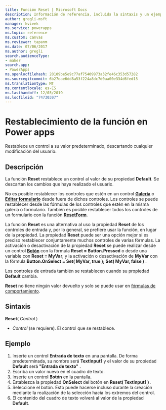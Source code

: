 ```yaml
---
title: Función Reset | Microsoft Docs
description: Información de referencia, incluida la sintaxis y un ejemplo, para la función de restablecimiento en Power apps
author: gregli-msft
manager: kvivek
ms.service: powerapps
ms.topic: reference
ms.custom: canvas
ms.reviewer: tapanm
ms.date: 07/06/2017
ms.author: gregli
search.audienceType:
- maker
search.app:
- PowerApps
ms.openlocfilehash: 20109be5e9c77af75409973a32fe46c353d57282
ms.sourcegitcommit: 6b27eae6dd8a53f224a8dc7d0aa00e334d6fed15
ms.translationtype: MT
ms.contentlocale: es-ES
ms.lasthandoff: 12/03/2019
ms.locfileid: "74730307"
---
```

# <a name="reset-function-in-power-apps"></a>Restablecimiento de la función en Power apps
Restablece un control a su valor predeterminado, descartando cualquier modificación del usuario.  

## <a name="description"></a>Descripción
La función **Reset** restablece un control al valor de su propiedad **Default**.  Se descartan los cambios que haya realizado el usuario.

No es posible restablecer los controles que estén en un control [**Galería**](../controls/control-gallery.md) o [**Editar formulario**](../controls/control-form-detail.md) desde fuera de dichos controles.  Los controles se puede restablecer desde las fórmulas de los controles que estén en la misma galería o formulario.  También es posible restablecer todos los controles de un formulario con la función [**ResetForm**](function-form.md). 

La función **Reset** es una alternativa al uso la propiedad **Reset** de los controles de entrada y, por lo general, se prefiere usar la función, en lugar de la propiedad.  La propiedad **Reset** puede ser una opción mejor si es preciso restablecer conjuntamente muchos controles de varias fórmulas.  La activación o desactivación de la propiedad **Reset** se puede realizar desde un control [**Botón**](../controls/control-button.md) con la fórmula **Reset = Button.Pressed** o desde una variable con **Reset = MyVar**, y la activación o desactivación de **MyVar** con la fórmula **Button.OnSelect = Set( MyVar, true ); Set( MyVar, false )** .    

Los controles de entrada también se restablecen cuando su propiedad **Default** cambia.

**Reset** no tiene ningún valor devuelto y solo se puede usar en [fórmulas de comportamiento](../working-with-formulas-in-depth.md).

## <a name="syntax"></a>Sintaxis
**Reset**( *Control* )

* *Control* (se requiere). El control que se restablece.

## <a name="example"></a>Ejemplo
1. Inserte un control **Entrada de texto** en una pantalla.  De forma predeterminada, su nombre será **TextInput1** y el valor de su propiedad **Default** será **"Entrada de texto"** .
2. Escriba un valor nuevo en el cuadro de texto.  
3. Inserte un control **Botón** en la pantalla.
4. Establezca la propiedad **OnSelect** del botón en **Reset( TextInput1 )** .
5. Seleccione el botón.  Esto puede hacerse incluso durante la creación mediante la realización de la selección hacia los extremos del control.
6. El contenido del cuadro de texto volverá al valor de la propiedad **Default**.

